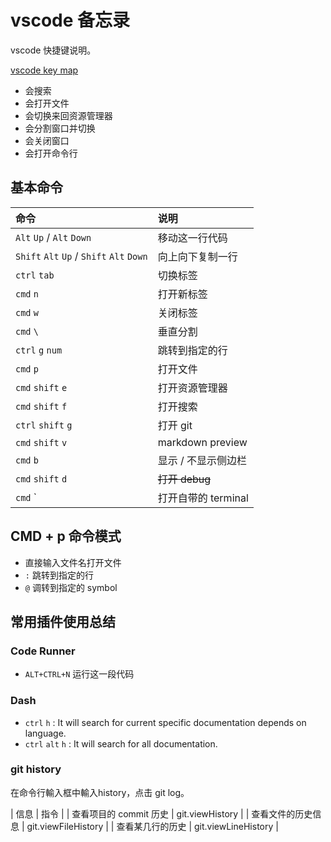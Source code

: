 # vscode 备忘录

vscode 快捷键说明。

[vscode key map](https://code.visualstudio.com/shortcuts/keyboard-shortcuts-macos.pdf)

+ 会搜索
+ 会打开文件
+ 会切换来回资源管理器
+ 会分割窗口并切换
+ 会关闭窗口
+ 会打开命令行

## 基本命令

| 命令 | 说明 |
| :--- | :--- |
| `Alt` `Up` / `Alt` `Down` | 移动这一行代码 |
| `Shift` `Alt` `Up` / `Shift` `Alt` `Down` | 向上向下复制一行 |
| `ctrl` `tab` | 切换标签 |
| `cmd` `n` | 打开新标签 |
| `cmd` `w` | 关闭标签 |
| `cmd` `\` | 垂直分割 |
| `ctrl` `g` `num` | 跳转到指定的行 |
| `cmd` `p` | 打开文件 |
| `cmd` `shift` `e` | 打开资源管理器 |
| `cmd` `shift` `f` | 打开搜索 |
| `ctrl` `shift` `g` | 打开 git |
| `cmd` `shift` `v` | markdown preview |
| `cmd` `b` | 显示 / 不显示侧边栏 |
| `cmd` `shift` `d` | ~~打开 debug~~ |
| `cmd` `| 打开自带的 terminal |

## CMD + p 命令模式

+ 直接输入文件名打开文件
+ `:` 跳转到指定的行
+ `@` 调转到指定的 symbol

## 常用插件使用总结

### Code Runner

+ `ALT+CTRL+N` 运行这一段代码

### Dash

+ `ctrl` `h` : It will search for current specific documentation depends on language.
+ `ctrl` `alt` `h` : It will search for all documentation.

### git history

在命令行輸入框中輸入history，点击 git log。

| 信息 | 指令 |
| 查看项目的 commit 历史 | git.viewHistory |
| 查看文件的历史信息 | git.viewFileHistory |
| 查看某几行的历史 | git.viewLineHistory |
